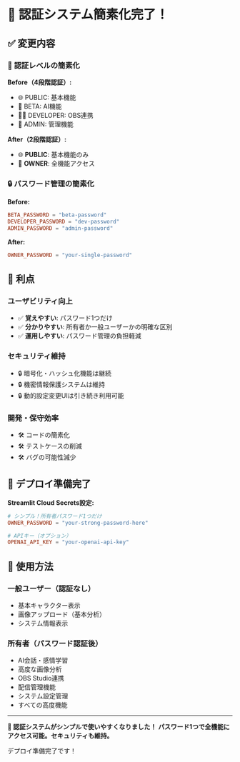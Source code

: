 # 🔑 認証システム簡素化完了！

## ✅ 変更内容

### 🎯 **認証レベルの簡素化**

**Before（4段階認証）:**
- 🌐 PUBLIC: 基本機能
- 🧪 BETA: AI機能
- 👨‍💻 DEVELOPER: OBS連携
- 👑 ADMIN: 管理機能

**After（2段階認証）:**
- 🌐 **PUBLIC**: 基本機能のみ
- 👑 **OWNER**: 全機能アクセス

### 🔒 **パスワード管理の簡素化**

**Before:**
```toml
BETA_PASSWORD = "beta-password"
DEVELOPER_PASSWORD = "dev-password"  
ADMIN_PASSWORD = "admin-password"
```

**After:**
```toml
OWNER_PASSWORD = "your-single-password"
```

## 🎉 利点

### **ユーザビリティ向上**
- ✅ **覚えやすい**: パスワード1つだけ
- ✅ **分かりやすい**: 所有者か一般ユーザーかの明確な区別
- ✅ **運用しやすい**: パスワード管理の負担軽減

### **セキュリティ維持**
- 🔒 暗号化・ハッシュ化機能は継続
- 🔒 機密情報保護システムは維持
- 🔒 動的設定変更UIは引き続き利用可能

### **開発・保守効率**
- 🛠️ コードの簡素化
- 🛠️ テストケースの削減
- 🛠️ バグの可能性減少

## 🚀 デプロイ準備完了

**Streamlit Cloud Secrets設定:**
```toml
# シンプル！所有者パスワード1つだけ
OWNER_PASSWORD = "your-strong-password-here"

# APIキー（オプション）
OPENAI_API_KEY = "your-openai-api-key"
```

## 🎯 使用方法

### **一般ユーザー（認証なし）**
- 基本キャラクター表示
- 画像アップロード（基本分析）
- システム情報表示

### **所有者（パスワード認証後）**
- AI会話・感情学習
- 高度な画像分析
- OBS Studio連携
- 配信管理機能
- システム設定管理
- すべての高度機能

---

**🎉 認証システムがシンプルで使いやすくなりました！**
**パスワード1つで全機能にアクセス可能。セキュリティも維持。**

デプロイ準備完了です！